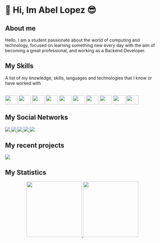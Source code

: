 # :wave: Hi, Im Abel Lopez :sunglasses:

## About me

Hello, I am a student passionate about the world 
of computing and technology, focused on learning 
something new every day with the aim of becoming a 
great professional, and working as a Backend Developer.

## My Skills 

A list of my knowledge, skills, languages ​​and technologies that I know or have worked with

<div style="display: inline_block"><br>
  <img align="center" height="30" width="40" src="https://cdn.jsdelivr.net/gh/devicons/devicon/icons/html5/html5-original.svg">
  <img align="center" height="30" width="40" src="https://cdn.jsdelivr.net/gh/devicons/devicon/icons/css3/css3-original.svg">
  <img align="center" height="30" width="40" src="https://cdn.jsdelivr.net/gh/devicons/devicon/icons/bootstrap/bootstrap-original.svg">
  <img align="center" height="30" width="40" src="https://cdn.jsdelivr.net/gh/devicons/devicon/icons/php/php-original.svg">
  <img align="center" height="30" width="40" src="https://cdn.jsdelivr.net/gh/devicons/devicon/icons/laravel/laravel-plain.svg">
  <img align="center" height="30" width="40" src="https://cdn.jsdelivr.net/gh/devicons/devicon/icons/mysql/mysql-original.svg">
  <img align="center" height="30" width="40" src="https://cdn.jsdelivr.net/gh/devicons/devicon/icons/git/git-original.svg">
  <img align="center" height="30" width="40" src="https://cdn.jsdelivr.net/gh/devicons/devicon/icons/azure/azure-original.svg">
  <img align="center" height="30" width="40" src="https://cdn.jsdelivr.net/gh/devicons/devicon/icons/android/android-original.svg">
  <img align="center" height="30" width="40" src="https://cdn.jsdelivr.net/gh/devicons/devicon/icons/arduino/arduino-original.svg">
</div>

## My Social Networks 

<div>
  <a href="https://www.facebook.com/abellopez026"> 
    <img src="https://img.shields.io/badge/Facebook-0000ff?style=for-the-badge&logo=facebook&logoColor=white" target="_blank"> </img>
  </a>
  <a href="https://www.twitter.com/abellopez026"> 
    <img src="https://img.shields.io/badge/Twitter-3366ff?style=for-the-badge&logo=twitter&logoColor=white" target="_blank"> </img>
  </a>
  <a href="mailto:contact@abel-lopez.tech"> 
    <img src="https://img.shields.io/badge/Gmail-ff0000?style=for-the-badge&logo=gmail&logoColor=white" target="_blank"> </img>
  </a>
  <a href="https://www.t.me/abellopez026"> 
    <img src="https://img.shields.io/badge/Telegram-6699ff?style=for-the-badge&logo=telegram&logoColor=white" target="_blank"> </img>
  </a>
  <a href="https://www.linkedin.com/in/abellopez026"> 
    <img src="https://img.shields.io/badge/Linkedin-0066ff?style=for-the-badge&logo=linkedin&logoColor=white" target="_blank"> </img>
  </a>
  
</div>

## My recent projects 

<div>
  <a href="https://github.com/abellopez026/erp_laravel">
  <img align="center" src="https://github-readme-stats.vercel.app/api/pin/?username=abellopez026&repo=erp_laravel&theme=radical" />
</a>
</div>

## My Statistics

<div align="center">
  <a href="https://github.com/rafaballerini">
  <img height="180em" src="https://github-readme-stats.vercel.app/api?username=abellopez026&show_icons=true&theme=radical&include_all_commits=true&count_private=true"/>
  <img height="180em" src="https://github-readme-stats.vercel.app/api/top-langs/?username=abellopez026&layout=compact&langs_count=7&theme=radical"/>
</div>
